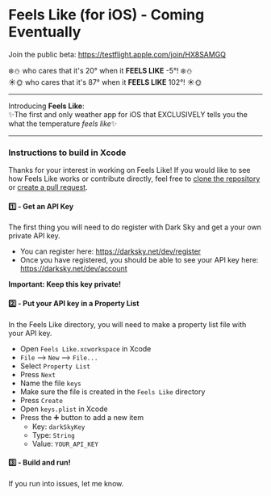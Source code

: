 # Feels Like (for iOS) - Coming Eventually
Join the public beta: https://testflight.apple.com/join/HX8SAMGQ

:snowflake::snowman: who cares that it's 20° when it **FEELS LIKE** -5°! :snowflake::snowman:  
:sunny::sun_with_face: who cares that it's 87° when it **FEELS LIKE** 102°! :sunny::sun_with_face:   

<hr>

Introducing **Feels Like**:  
:sparkles:The first and only weather app for iOS that EXCLUSIVELY tells you the what the temperature *feels like*:sparkles:
<hr>

### Instructions to build in Xcode
Thanks for your interest in working on Feels Like! If you would like to see how Feels Like works or contribute directly, feel free to [clone the repository](https://help.github.com/articles/cloning-a-repository/) or [create a pull request](https://help.github.com/articles/creating-a-pull-request/).

#### :one: - Get an API Key
The first thing you will need to do register with Dark Sky and get a your own private API key.
* You can register here: https://darksky.net/dev/register
* Once you have registered, you should be able to see your API key here: https://darksky.net/dev/account

 **Important: Keep this key private!**
 
#### :two: - Put your API key in a Property List  
In the Feels Like directory, you will need to make a property list file with your API key.
* Open `Feels Like.xcworkspace` in Xcode
* `File` --> `New` --> `File...`
* Select `Property List`
* Press `Next`
* Name the file `keys`
* Make sure the file is created in the `Feels Like` directory
* Press `Create`
* Open `keys.plist` in Xcode
* Press the :heavy_plus_sign: button to add a new item
  * Key: `darkSkyKey`
  * Type: `String`
  * Value: `YOUR_API_KEY`
  
#### :three: - Build and run! 
If you run into issues, let me know.
